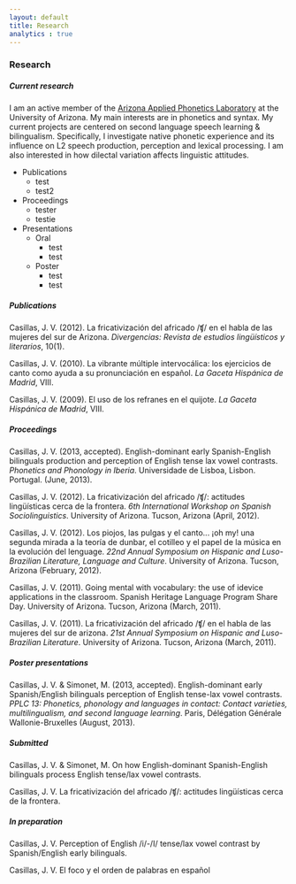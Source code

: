 ```yaml
---
layout: default
title: Research
analytics : true
---
```


### Research

##### Current research

I am an active member of the [Arizona Applied Phonetics Laboratory](https://sites.google.com/site/miquelsimonet/sports-lab-az) at the University of Arizona. My main interests are in phonetics and syntax. My current projects are centered on second language speech learning & bilingualism. Specifically, I investigate native phonetic experience and its influence on L2 speech production, perception and lexical processing. I am also interested in how dilectal variation affects linguistic attitudes.

<div id="acdnmenu">
    <ul>
        <li>Publications
            <ul>
		<li>test</li>
		<li>test2</li>
            </ul>
        </li>
        <li>Proceedings
            <ul>
                <li>tester</li>
                <li>testie</li>
            </ul>
        </li>
        <li>Presentations
            <ul>
                <li>Oral
                	<ul>
                		<li>test</li>
                		<li>test</li>
			</ul>
		<li>Poster
                	<ul>
                		<li>test</li>
                		<li>test</li>
			</ul>
		</li>
            </ul>
        </li>
    </ul>
</div>



##### Publications

Casillas, J. V. (2012). La fricativización del africado /ʧ/ en el habla de las mujeres del sur de Arizona. *Divergencias: Revista de estudios lingüísticos y literarios*, 10(1).

Casillas, J. V. (2010). La vibrante múltiple intervocálica: los ejercicios de canto como ayuda a su pronunciación en español. *La Gaceta Hispánica de Madrid*, VIII.

Casillas, J. V. (2009). El uso de los refranes en el quijote. *La Gaceta Hispánica de Madrid*, VIII.

##### Proceedings

Casillas, J. V. (2013, accepted). English-dominant early Spanish-English bilinguals production and perception of English tense lax vowel contrasts. *Phonetics and Phonology in Iberia*. Universidade de Lisboa, Lisbon. Portugal. (June, 2013).

Casillas, J. V. (2012). La fricativización del africado /ʧ/: actitudes lingüísticas cerca de la frontera. *6th International Workshop on Spanish Sociolinguistics*. University of Arizona. Tucson, Arizona (April, 2012).

Casillas, J. V. (2012). Los piojos, las pulgas y el canto... ¡oh my! una segunda mirada a la teoría de dunbar, el cotilleo y el papel de la música en la evolución del lenguage. *22nd Annual Symposium on Hispanic and Luso-Brazilian Literature, Language and Culture*. University of Arizona. Tucson, Arizona (February, 2012).

Casillas, J. V. (2011). Going mental with vocabulary: the use of idevice applications in the classroom. Spanish Heritage Language Program Share Day. University of Arizona. Tucson, Arizona (March, 2011). 

Casillas, J. V. (2011). La fricativización del africado /ʧ/ en el habla de las mujeres del sur de arizona. *21st Annual Symposium on Hispanic and Luso-Brazilian Literature*. University of Arizona. Tucson, Arizona (March, 2011). 

##### Poster presentations

Casillas, J. V. & Simonet, M. (2013, accepted). English-dominant early Spanish/English bilinguals perception of English tense-lax vowel contrasts. *PPLC 13: Phonetics, phonology and languages in contact: Contact varieties, multilingualism, and second language learning*. Paris, Délégation Générale Wallonie-Bruxelles (August, 2013).

##### Submitted

Casillas, J. V. & Simonet, M. On how English-dominant Spanish-English bilinguals process English tense/lax vowel contrasts. 

Casillas, J. V. La fricativización del africado /ʧ/: actitudes lingüísticas cerca de la frontera.

##### In preparation

Casillas, J. V. Perception of English /i/-/I/ tense/lax vowel contrast by Spanish/English early bilinguals.  

Casillas, J. V. El foco y el orden de palabras en español  

